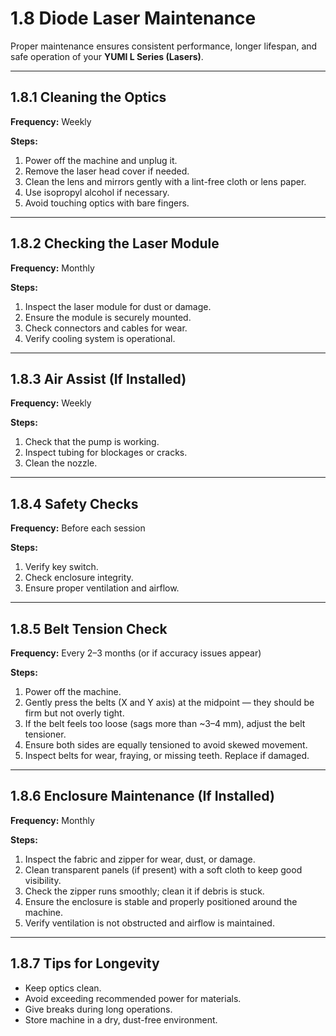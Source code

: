 # 1.8 Diode Laser Maintenance

Proper maintenance ensures consistent performance, longer lifespan, and safe operation of your **YUMI L Series (Lasers)**.

---

## 1.8.1 Cleaning the Optics

**Frequency:** Weekly

**Steps:**
1. Power off the machine and unplug it.
2. Remove the laser head cover if needed.
3. Clean the lens and mirrors gently with a lint-free cloth or lens paper.
4. Use isopropyl alcohol if necessary.
5. Avoid touching optics with bare fingers.

---

## 1.8.2 Checking the Laser Module

**Frequency:** Monthly

**Steps:**
1. Inspect the laser module for dust or damage.
2. Ensure the module is securely mounted.
3. Check connectors and cables for wear.
4. Verify cooling system is operational.

---

## 1.8.3 Air Assist (If Installed)

**Frequency:** Weekly

**Steps:**
1. Check that the pump is working.
2. Inspect tubing for blockages or cracks.
3. Clean the nozzle.

---

## 1.8.4 Safety Checks

**Frequency:** Before each session

**Steps:**
1. Verify key switch.
2. Check enclosure integrity.
3. Ensure proper ventilation and airflow.

---

## 1.8.5 Belt Tension Check

**Frequency:** Every 2–3 months (or if accuracy issues appear)

**Steps:**
1. Power off the machine.  
2. Gently press the belts (X and Y axis) at the midpoint — they should be firm but not overly tight.  
3. If the belt feels too loose (sags more than ~3–4 mm), adjust the belt tensioner.  
4. Ensure both sides are equally tensioned to avoid skewed movement.  
5. Inspect belts for wear, fraying, or missing teeth. Replace if damaged.  

---

## 1.8.6 Enclosure Maintenance (If Installed)

**Frequency:** Monthly

**Steps:**
1. Inspect the fabric and zipper for wear, dust, or damage.  
2. Clean transparent panels (if present) with a soft cloth to keep good visibility.  
3. Check the zipper runs smoothly; clean it if debris is stuck.  
4. Ensure the enclosure is stable and properly positioned around the machine.  
5. Verify ventilation is not obstructed and airflow is maintained.  

---

## 1.8.7 Tips for Longevity

* Keep optics clean.
* Avoid exceeding recommended power for materials.
* Give breaks during long operations.
* Store machine in a dry, dust-free environment.



